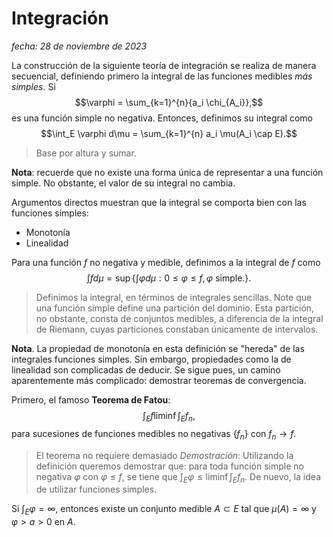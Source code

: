 # Integración
_fecha: 28 de noviembre de 2023_


La construcción de la siguiente teoría de integración se realiza de manera secuencial, definiendo primero la integral de las funciones medibles _más simples_. Si 
$$\varphi = \sum_{k=1}^{n}{a_i \chi_{A_i}},$$
es una función simple no negativa. Entonces, definimos su integral como
$$\int_E \varphi d\mu = \sum_{k=1}^{n} a_i \mu(A_i \cap E).$$
> Base por altura y sumar.

**Nota**: recuerde que no existe una forma única de representar a una función simple. No obstante, el valor de su integral no cambia.

Argumentos directos muestran que la integral se comporta bien con las funciones simples:
- Monotonía 
- Linealidad

Para una función $f$ no negativa y medible, definimos a la integral de $f$ como 
$$\int f d\mu = \sup \{ \int \varphi d\mu: 0\leq \varphi \leq f, \varphi \text{ simple.}\}.$$

> Definimos la integral, en términos de integrales sencillas. Note que una función simple define una partición del dominio. Esta partición, no obstante, consta de conjuntos medibles, a diferencia de la integral de Riemann, cuyas particiones constaban únicamente de intervalos.  

**Nota**. La propiedad de monotonía en esta definición se "hereda" de las integrales funciones simples. Sin embargo, propiedades como la de linealidad son complicadas de deducir. Se sigue pues, un camino aparentemente más complicado: demostrar teoremas de convergencia.

Primero, el famoso **Teorema de Fatou**:
$$ \int_E f \liminf \int_E f_n, $$
para sucesiones de funciones medibles no negativas $\{f_n\}$ con $f_n \to f$.

> El teorema no requiere demasiado
_Demostración_: Utilizando la definición queremos demostrar que: para toda función simple no negativa $\varphi$ con $\varphi \leq f$, se tiene que $\int_E \varphi \leq \liminf \int_E f_n$.
> De nuevo, la idea de utilizar funciones simples.

Si $\int_E \varphi = \infty$, entonces existe un conjunto medible $A\subset E$ tal que $\mu(A) = \infty$ y $\varphi > a > 0$ en $A$.

